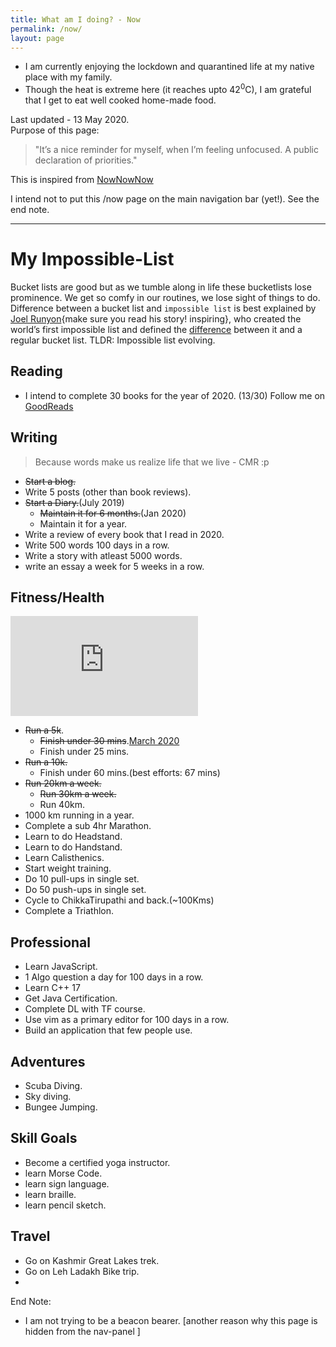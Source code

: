 ```yaml
---
title: What am I doing? - Now
permalink: /now/
layout: page
---
```


- I am currently enjoying the lockdown and quarantined life at my native place with my family.
- Though the heat is extreme here (it reaches upto 42<sup>0</sup>C), I am grateful that I get to eat well cooked home-made food.

Last updated - 13 May 2020.\
Purpose of this page:
> "It’s a nice reminder for myself, when I’m feeling unfocused. A public declaration of priorities."

This is inspired from [NowNowNow](https://nownownow.com/)

I intend not to put this /now page on the main navigation bar (yet!). See the end note.

---

# My Impossible-List

Bucket lists are good but as we tumble along in life these bucketlists lose prominence. We get so comfy in our routines, we lose sight of things to do.
Difference between a bucket list and `impossible list` is best explained by [Joel Runyon](https://impossiblehq.com/about/joel/){make sure you read his story! inspiring}, who created the world’s first impossible list and defined the [difference](https://impossiblehq.com/the-impossible-list-is-not-a-bucket-list/) between it and a regular bucket list.
TLDR: Impossible list evolving.

## Reading

- I intend to complete 30 books for the year of 2020. (13/30)
Follow me on [GoodReads](https://www.goodreads.com/user/show/33625087-cmrmahesh)

## Writing

> Because words make us realize life that we live - CMR :p

- ~~Start a blog.~~
- Write 5 posts (other than book reviews).
- ~~Start a Diary.~~(July 2019)
  - ~~Maintain it for 6 months.~~(Jan 2020)
  - Maintain it for a year.
- Write a review of every book that I read in 2020.
- Write 500 words 100 days in a row.
- Write a story with atleast 5000 words.
- write an essay a week for 5 weeks in a row.

## Fitness/Health

<iframe height='160' width='300' frameborder='0' allowtransparency='true' scrolling='no' src='https://www.strava.com/athletes/34532385/activity-summary/5b536a0d78569408cae7745b3a27ba7d7a02e8e7'></iframe>

- ~~Run a 5k~~.
  - ~~Finish under 30 mins~~.[March 2020](https://www.strava.com/activities/3225804598/overview)
  - Finish under 25 mins.
- ~~Run a 10k.~~
  - Finish under 60 mins.(best efforts: 67 mins)
- ~~Run 20km a week.~~
  - ~~Run 30km a week.~~
  - Run 40km.
- 1000 km running in a year.
- Complete a sub 4hr Marathon.
- Learn to do Headstand.
- Learn to do Handstand.
- Learn Calisthenics.
- Start weight training.
- Do 10 pull-ups in single set.
- Do 50 push-ups in single set.
- Cycle to ChikkaTirupathi and back.(~100Kms)
- Complete a Triathlon.

## Professional

- Learn JavaScript.
- 1 Algo question a day for 100 days in a row.
- Learn C++ 17
- Get Java Certification.
- Complete DL with TF course.
- Use vim as a primary editor for 100 days in a row.
- Build an application that few people use.

## Adventures

- Scuba Diving.
- Sky diving.
- Bungee Jumping.

## Skill Goals

- Become a certified yoga instructor.
- learn Morse Code.
- learn sign language.
- learn braille.
- learn pencil sketch.

## Travel

- Go on Kashmir Great Lakes trek.
- Go on Leh Ladakh Bike trip.
- 

End Note:

- I am not trying to be a beacon bearer. [another reason why this page is hidden from the nav-panel ]
